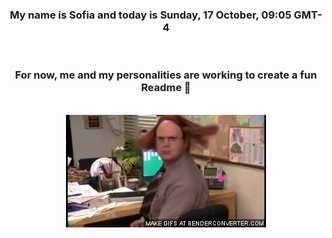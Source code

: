 


<div align="center">
<h3 >My name is Sofia and today is Sunday, 17 October, 09:05 GMT-4</h3><br>
<h3 >For now, me and my personalities are working to create a fun Readme 👋
</h3><br>
<img src='img/dwight.gif' alt='working...'/>
</div>
